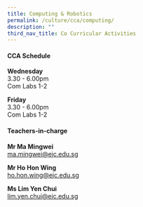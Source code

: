 ```yaml
---
title: Computing & Robotics
permalink: /culture/cca/computing/
description: ""
third_nav_title: Co Curricular Activities
---
```

#### **CCA Schedule**

**Wednesday**  
3.30 - 6.00pm  
Com Labs 1-2

**Friday**  
3.30 - 6.00pm  
Com Labs 1-2

#### **Teachers-in-charge**

**Mr Ma Mingwei**  
[ma.mingwei@ejc.edu.sg](mailto:ma.mingwei@ejc.edu.sg)

**Mr Ho Hon Wing**  
[ho.hon.wing@ejc.edu.sg](mailto:ho.hon.wing@ejc.edu.sg)

**Ms Lim Yen Chui**  
[lim.yen.chui@ejc.edu.sg](mailto:lim.yen.chui@ejc.edu.sg)